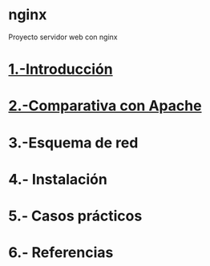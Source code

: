 # nginx
Proyecto servidor web con nginx
# [1.-Introducción](https://github.com/crisog20/nginx/blob/main/1.-Introducci%C3%B3n.md)
# [2.-Comparativa con Apache](https://github.com/crisog20/nginx/blob/main/2.-Comparativa%20con%20Apache.md)
# 3.-Esquema de red
# 4.- Instalación
# 5.- Casos prácticos
# 6.- Referencias
